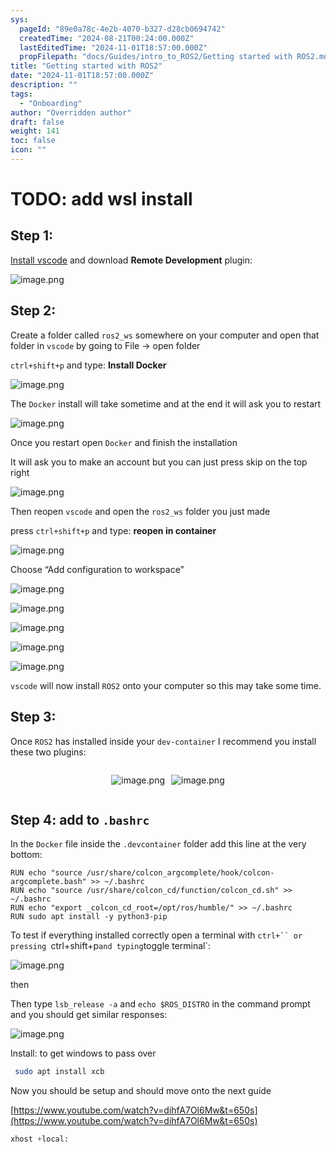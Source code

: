 ```yaml
---
sys:
  pageId: "89e0a78c-4e2b-4070-b327-d28cb0694742"
  createdTime: "2024-08-21T00:24:00.000Z"
  lastEditedTime: "2024-11-01T18:57:00.000Z"
  propFilepath: "docs/Guides/intro_to_ROS2/Getting started with ROS2.md"
title: "Getting started with ROS2"
date: "2024-11-01T18:57:00.000Z"
description: ""
tags:
  - "Onboarding"
author: "Overridden author"
draft: false
weight: 141
toc: false
icon: ""
---
```


# TODO: add wsl install

## Step 1:

[Install vscode](https://code.visualstudio.com/download) and download **Remote Development** plugin:

![image.png](https://prod-files-secure.s3.us-west-2.amazonaws.com/d518164a-d88e-44d1-a4ee-3adb3bd8bce0/efb52993-1881-4a40-b95e-6f020334f022/image.png?X-Amz-Algorithm=AWS4-HMAC-SHA256&X-Amz-Content-Sha256=UNSIGNED-PAYLOAD&X-Amz-Credential=ASIAZI2LB466SK7RKTC2%2F20250328%2Fus-west-2%2Fs3%2Faws4_request&X-Amz-Date=20250328T110720Z&X-Amz-Expires=3600&X-Amz-Security-Token=IQoJb3JpZ2luX2VjEPP%2F%2F%2F%2F%2F%2F%2F%2F%2F%2FwEaCXVzLXdlc3QtMiJHMEUCIBl5ytU6sj%2FViXe5HkQdjZyrU%2Fly1ekH4n8OWUD94wvUAiEAhUIw8MRWC8Zyxk2dEOV%2FCIvmPzenABaVcdIND%2FxSGZsq%2FwMIXBAAGgw2Mzc0MjMxODM4MDUiDIZclw548atT%2B4IAoircAwjeG%2Bj%2BdGbfgNLmQmDqO4lWCZlyRrEEXSQ5QclM9vN3amDWpY0pYW4Mo7NQNefk8Lf%2B6dHqR18%2BNan0jqcb3CBVCQd2bsKAwaDVL7Xj82TQ01Yxat2xcPGbXl7ac7TA6ITkepMZq%2BwvP5hfIIXwtmUj94%2FCzQBKZ1GXZ2L25DsvRg1n1JjXiiw7zoef6akj%2FV41fTUyWxSSZLYcaEIwG5Gnsid3mYRypxb26ftJZXJRCQ1qusVf9CR4YAh2jHnl0ouy8qh9vvLLxkQ8Xrubi2FpxIabnZugNsRfQvqGjUkZE7Gwao%2FFahlbjYo7CM0EeyyDP6y4aPodQuv2bKBSIPmck414yej0p3GEfCJ0wUwS%2FnyXOU88o1ITSHeiqXQ%2BTvTT02KeNogCOMS8a1pj4b%2Bn0uyOmx3FidZvJJXorIrKh3r0Z68LR7hBE4%2FO5mr6P2dHyaE6rytKcGlOv5edkYc8yC7gCZi3N1Wxya%2FMd2oNnIBy6t9H99slnjvlVs%2Fyy%2BXtwWpEvgrBUD%2BO9qjpzsFr38uDGKU9G%2FnR8Hel0mg8GmOtnuB5L8eMW02Q5fXdEhzhUOcDbDzWzcgiVQ8X%2BhrQPXQUyBy%2BQ7%2FafTtLvbgl5528YVa7DpJkAl2gMOr4mb8GOqUBzeaUIsjpvafqVo4urjZzYZmF7JEBYK6ESK7n5Jt1TamYtVzDpGPe64D3dVQh0bc7oJqXEUMpamgqyh7QSnwK3Twt6d9dSOBvnAX0LXiVpEQJJzAhTfsfeagHEoEf9lmWpVE3Zve33Yte6Uvz7a8Sv8viQeAVP1I%2FmUP9VOxyNP1giie9CQHQb9Lootrtjn1B6iPqWZ%2FMwuyxjtWsVrO7tVyVDprA&X-Amz-Signature=d29858c9b3b24e352d1e0a7c1ff46fe22c229fd72f89abcdb4d371f6b9ed3b9a&X-Amz-SignedHeaders=host&x-id=GetObject)

## Step 2:

Create a folder called `ros2_ws` somewhere on your computer and open that folder in `vscode` by going to File → open folder 

`ctrl+shift+p` and type: **Install Docker**

![image.png](https://prod-files-secure.s3.us-west-2.amazonaws.com/d518164a-d88e-44d1-a4ee-3adb3bd8bce0/2269dc0e-1cd5-47ff-bceb-c04ad9b2eab0/image.png?X-Amz-Algorithm=AWS4-HMAC-SHA256&X-Amz-Content-Sha256=UNSIGNED-PAYLOAD&X-Amz-Credential=ASIAZI2LB466SK7RKTC2%2F20250328%2Fus-west-2%2Fs3%2Faws4_request&X-Amz-Date=20250328T110720Z&X-Amz-Expires=3600&X-Amz-Security-Token=IQoJb3JpZ2luX2VjEPP%2F%2F%2F%2F%2F%2F%2F%2F%2F%2FwEaCXVzLXdlc3QtMiJHMEUCIBl5ytU6sj%2FViXe5HkQdjZyrU%2Fly1ekH4n8OWUD94wvUAiEAhUIw8MRWC8Zyxk2dEOV%2FCIvmPzenABaVcdIND%2FxSGZsq%2FwMIXBAAGgw2Mzc0MjMxODM4MDUiDIZclw548atT%2B4IAoircAwjeG%2Bj%2BdGbfgNLmQmDqO4lWCZlyRrEEXSQ5QclM9vN3amDWpY0pYW4Mo7NQNefk8Lf%2B6dHqR18%2BNan0jqcb3CBVCQd2bsKAwaDVL7Xj82TQ01Yxat2xcPGbXl7ac7TA6ITkepMZq%2BwvP5hfIIXwtmUj94%2FCzQBKZ1GXZ2L25DsvRg1n1JjXiiw7zoef6akj%2FV41fTUyWxSSZLYcaEIwG5Gnsid3mYRypxb26ftJZXJRCQ1qusVf9CR4YAh2jHnl0ouy8qh9vvLLxkQ8Xrubi2FpxIabnZugNsRfQvqGjUkZE7Gwao%2FFahlbjYo7CM0EeyyDP6y4aPodQuv2bKBSIPmck414yej0p3GEfCJ0wUwS%2FnyXOU88o1ITSHeiqXQ%2BTvTT02KeNogCOMS8a1pj4b%2Bn0uyOmx3FidZvJJXorIrKh3r0Z68LR7hBE4%2FO5mr6P2dHyaE6rytKcGlOv5edkYc8yC7gCZi3N1Wxya%2FMd2oNnIBy6t9H99slnjvlVs%2Fyy%2BXtwWpEvgrBUD%2BO9qjpzsFr38uDGKU9G%2FnR8Hel0mg8GmOtnuB5L8eMW02Q5fXdEhzhUOcDbDzWzcgiVQ8X%2BhrQPXQUyBy%2BQ7%2FafTtLvbgl5528YVa7DpJkAl2gMOr4mb8GOqUBzeaUIsjpvafqVo4urjZzYZmF7JEBYK6ESK7n5Jt1TamYtVzDpGPe64D3dVQh0bc7oJqXEUMpamgqyh7QSnwK3Twt6d9dSOBvnAX0LXiVpEQJJzAhTfsfeagHEoEf9lmWpVE3Zve33Yte6Uvz7a8Sv8viQeAVP1I%2FmUP9VOxyNP1giie9CQHQb9Lootrtjn1B6iPqWZ%2FMwuyxjtWsVrO7tVyVDprA&X-Amz-Signature=c3d7166506608576611f82a9964b394d8bbe45f30810408939a3487e4c425eb6&X-Amz-SignedHeaders=host&x-id=GetObject)

The `Docker` install will take sometime and at the end it will ask you to restart

![image.png](https://prod-files-secure.s3.us-west-2.amazonaws.com/d518164a-d88e-44d1-a4ee-3adb3bd8bce0/ed233f78-be33-4b1f-b89c-9c346c0e961e/image.png?X-Amz-Algorithm=AWS4-HMAC-SHA256&X-Amz-Content-Sha256=UNSIGNED-PAYLOAD&X-Amz-Credential=ASIAZI2LB466SK7RKTC2%2F20250328%2Fus-west-2%2Fs3%2Faws4_request&X-Amz-Date=20250328T110720Z&X-Amz-Expires=3600&X-Amz-Security-Token=IQoJb3JpZ2luX2VjEPP%2F%2F%2F%2F%2F%2F%2F%2F%2F%2FwEaCXVzLXdlc3QtMiJHMEUCIBl5ytU6sj%2FViXe5HkQdjZyrU%2Fly1ekH4n8OWUD94wvUAiEAhUIw8MRWC8Zyxk2dEOV%2FCIvmPzenABaVcdIND%2FxSGZsq%2FwMIXBAAGgw2Mzc0MjMxODM4MDUiDIZclw548atT%2B4IAoircAwjeG%2Bj%2BdGbfgNLmQmDqO4lWCZlyRrEEXSQ5QclM9vN3amDWpY0pYW4Mo7NQNefk8Lf%2B6dHqR18%2BNan0jqcb3CBVCQd2bsKAwaDVL7Xj82TQ01Yxat2xcPGbXl7ac7TA6ITkepMZq%2BwvP5hfIIXwtmUj94%2FCzQBKZ1GXZ2L25DsvRg1n1JjXiiw7zoef6akj%2FV41fTUyWxSSZLYcaEIwG5Gnsid3mYRypxb26ftJZXJRCQ1qusVf9CR4YAh2jHnl0ouy8qh9vvLLxkQ8Xrubi2FpxIabnZugNsRfQvqGjUkZE7Gwao%2FFahlbjYo7CM0EeyyDP6y4aPodQuv2bKBSIPmck414yej0p3GEfCJ0wUwS%2FnyXOU88o1ITSHeiqXQ%2BTvTT02KeNogCOMS8a1pj4b%2Bn0uyOmx3FidZvJJXorIrKh3r0Z68LR7hBE4%2FO5mr6P2dHyaE6rytKcGlOv5edkYc8yC7gCZi3N1Wxya%2FMd2oNnIBy6t9H99slnjvlVs%2Fyy%2BXtwWpEvgrBUD%2BO9qjpzsFr38uDGKU9G%2FnR8Hel0mg8GmOtnuB5L8eMW02Q5fXdEhzhUOcDbDzWzcgiVQ8X%2BhrQPXQUyBy%2BQ7%2FafTtLvbgl5528YVa7DpJkAl2gMOr4mb8GOqUBzeaUIsjpvafqVo4urjZzYZmF7JEBYK6ESK7n5Jt1TamYtVzDpGPe64D3dVQh0bc7oJqXEUMpamgqyh7QSnwK3Twt6d9dSOBvnAX0LXiVpEQJJzAhTfsfeagHEoEf9lmWpVE3Zve33Yte6Uvz7a8Sv8viQeAVP1I%2FmUP9VOxyNP1giie9CQHQb9Lootrtjn1B6iPqWZ%2FMwuyxjtWsVrO7tVyVDprA&X-Amz-Signature=77b2995445be7c0209ae84ba8e480ef6932186360f7bb9ee01925363b91f2ac3&X-Amz-SignedHeaders=host&x-id=GetObject)

Once you restart open `Docker` and finish the installation

It will ask you to make an account but you can just press skip on the top right

![image.png](https://prod-files-secure.s3.us-west-2.amazonaws.com/d518164a-d88e-44d1-a4ee-3adb3bd8bce0/21010ad9-1659-4fd9-9f59-9932a09b2a3d/image.png?X-Amz-Algorithm=AWS4-HMAC-SHA256&X-Amz-Content-Sha256=UNSIGNED-PAYLOAD&X-Amz-Credential=ASIAZI2LB466SK7RKTC2%2F20250328%2Fus-west-2%2Fs3%2Faws4_request&X-Amz-Date=20250328T110720Z&X-Amz-Expires=3600&X-Amz-Security-Token=IQoJb3JpZ2luX2VjEPP%2F%2F%2F%2F%2F%2F%2F%2F%2F%2FwEaCXVzLXdlc3QtMiJHMEUCIBl5ytU6sj%2FViXe5HkQdjZyrU%2Fly1ekH4n8OWUD94wvUAiEAhUIw8MRWC8Zyxk2dEOV%2FCIvmPzenABaVcdIND%2FxSGZsq%2FwMIXBAAGgw2Mzc0MjMxODM4MDUiDIZclw548atT%2B4IAoircAwjeG%2Bj%2BdGbfgNLmQmDqO4lWCZlyRrEEXSQ5QclM9vN3amDWpY0pYW4Mo7NQNefk8Lf%2B6dHqR18%2BNan0jqcb3CBVCQd2bsKAwaDVL7Xj82TQ01Yxat2xcPGbXl7ac7TA6ITkepMZq%2BwvP5hfIIXwtmUj94%2FCzQBKZ1GXZ2L25DsvRg1n1JjXiiw7zoef6akj%2FV41fTUyWxSSZLYcaEIwG5Gnsid3mYRypxb26ftJZXJRCQ1qusVf9CR4YAh2jHnl0ouy8qh9vvLLxkQ8Xrubi2FpxIabnZugNsRfQvqGjUkZE7Gwao%2FFahlbjYo7CM0EeyyDP6y4aPodQuv2bKBSIPmck414yej0p3GEfCJ0wUwS%2FnyXOU88o1ITSHeiqXQ%2BTvTT02KeNogCOMS8a1pj4b%2Bn0uyOmx3FidZvJJXorIrKh3r0Z68LR7hBE4%2FO5mr6P2dHyaE6rytKcGlOv5edkYc8yC7gCZi3N1Wxya%2FMd2oNnIBy6t9H99slnjvlVs%2Fyy%2BXtwWpEvgrBUD%2BO9qjpzsFr38uDGKU9G%2FnR8Hel0mg8GmOtnuB5L8eMW02Q5fXdEhzhUOcDbDzWzcgiVQ8X%2BhrQPXQUyBy%2BQ7%2FafTtLvbgl5528YVa7DpJkAl2gMOr4mb8GOqUBzeaUIsjpvafqVo4urjZzYZmF7JEBYK6ESK7n5Jt1TamYtVzDpGPe64D3dVQh0bc7oJqXEUMpamgqyh7QSnwK3Twt6d9dSOBvnAX0LXiVpEQJJzAhTfsfeagHEoEf9lmWpVE3Zve33Yte6Uvz7a8Sv8viQeAVP1I%2FmUP9VOxyNP1giie9CQHQb9Lootrtjn1B6iPqWZ%2FMwuyxjtWsVrO7tVyVDprA&X-Amz-Signature=07e3352a25ad94bd0c0e1765dd6ea92273ca5b5c14c8532520267e7707a0e64a&X-Amz-SignedHeaders=host&x-id=GetObject)

Then reopen `vscode` and open the `ros2_ws` folder you just made

press `ctrl+shift+p` and type: **reopen in container**

![image.png](https://prod-files-secure.s3.us-west-2.amazonaws.com/d518164a-d88e-44d1-a4ee-3adb3bd8bce0/4e93b8c2-41ad-488c-8095-c74205196118/image.png?X-Amz-Algorithm=AWS4-HMAC-SHA256&X-Amz-Content-Sha256=UNSIGNED-PAYLOAD&X-Amz-Credential=ASIAZI2LB466SK7RKTC2%2F20250328%2Fus-west-2%2Fs3%2Faws4_request&X-Amz-Date=20250328T110720Z&X-Amz-Expires=3600&X-Amz-Security-Token=IQoJb3JpZ2luX2VjEPP%2F%2F%2F%2F%2F%2F%2F%2F%2F%2FwEaCXVzLXdlc3QtMiJHMEUCIBl5ytU6sj%2FViXe5HkQdjZyrU%2Fly1ekH4n8OWUD94wvUAiEAhUIw8MRWC8Zyxk2dEOV%2FCIvmPzenABaVcdIND%2FxSGZsq%2FwMIXBAAGgw2Mzc0MjMxODM4MDUiDIZclw548atT%2B4IAoircAwjeG%2Bj%2BdGbfgNLmQmDqO4lWCZlyRrEEXSQ5QclM9vN3amDWpY0pYW4Mo7NQNefk8Lf%2B6dHqR18%2BNan0jqcb3CBVCQd2bsKAwaDVL7Xj82TQ01Yxat2xcPGbXl7ac7TA6ITkepMZq%2BwvP5hfIIXwtmUj94%2FCzQBKZ1GXZ2L25DsvRg1n1JjXiiw7zoef6akj%2FV41fTUyWxSSZLYcaEIwG5Gnsid3mYRypxb26ftJZXJRCQ1qusVf9CR4YAh2jHnl0ouy8qh9vvLLxkQ8Xrubi2FpxIabnZugNsRfQvqGjUkZE7Gwao%2FFahlbjYo7CM0EeyyDP6y4aPodQuv2bKBSIPmck414yej0p3GEfCJ0wUwS%2FnyXOU88o1ITSHeiqXQ%2BTvTT02KeNogCOMS8a1pj4b%2Bn0uyOmx3FidZvJJXorIrKh3r0Z68LR7hBE4%2FO5mr6P2dHyaE6rytKcGlOv5edkYc8yC7gCZi3N1Wxya%2FMd2oNnIBy6t9H99slnjvlVs%2Fyy%2BXtwWpEvgrBUD%2BO9qjpzsFr38uDGKU9G%2FnR8Hel0mg8GmOtnuB5L8eMW02Q5fXdEhzhUOcDbDzWzcgiVQ8X%2BhrQPXQUyBy%2BQ7%2FafTtLvbgl5528YVa7DpJkAl2gMOr4mb8GOqUBzeaUIsjpvafqVo4urjZzYZmF7JEBYK6ESK7n5Jt1TamYtVzDpGPe64D3dVQh0bc7oJqXEUMpamgqyh7QSnwK3Twt6d9dSOBvnAX0LXiVpEQJJzAhTfsfeagHEoEf9lmWpVE3Zve33Yte6Uvz7a8Sv8viQeAVP1I%2FmUP9VOxyNP1giie9CQHQb9Lootrtjn1B6iPqWZ%2FMwuyxjtWsVrO7tVyVDprA&X-Amz-Signature=ce1a380718b1b2a23bd148a5c168068909890354bdfc061a648025052c27d935&X-Amz-SignedHeaders=host&x-id=GetObject)

Choose “Add configuration to workspace”

![image.png](https://prod-files-secure.s3.us-west-2.amazonaws.com/d518164a-d88e-44d1-a4ee-3adb3bd8bce0/9560b282-5060-4989-ba37-97e7b2c22476/image.png?X-Amz-Algorithm=AWS4-HMAC-SHA256&X-Amz-Content-Sha256=UNSIGNED-PAYLOAD&X-Amz-Credential=ASIAZI2LB466SK7RKTC2%2F20250328%2Fus-west-2%2Fs3%2Faws4_request&X-Amz-Date=20250328T110720Z&X-Amz-Expires=3600&X-Amz-Security-Token=IQoJb3JpZ2luX2VjEPP%2F%2F%2F%2F%2F%2F%2F%2F%2F%2FwEaCXVzLXdlc3QtMiJHMEUCIBl5ytU6sj%2FViXe5HkQdjZyrU%2Fly1ekH4n8OWUD94wvUAiEAhUIw8MRWC8Zyxk2dEOV%2FCIvmPzenABaVcdIND%2FxSGZsq%2FwMIXBAAGgw2Mzc0MjMxODM4MDUiDIZclw548atT%2B4IAoircAwjeG%2Bj%2BdGbfgNLmQmDqO4lWCZlyRrEEXSQ5QclM9vN3amDWpY0pYW4Mo7NQNefk8Lf%2B6dHqR18%2BNan0jqcb3CBVCQd2bsKAwaDVL7Xj82TQ01Yxat2xcPGbXl7ac7TA6ITkepMZq%2BwvP5hfIIXwtmUj94%2FCzQBKZ1GXZ2L25DsvRg1n1JjXiiw7zoef6akj%2FV41fTUyWxSSZLYcaEIwG5Gnsid3mYRypxb26ftJZXJRCQ1qusVf9CR4YAh2jHnl0ouy8qh9vvLLxkQ8Xrubi2FpxIabnZugNsRfQvqGjUkZE7Gwao%2FFahlbjYo7CM0EeyyDP6y4aPodQuv2bKBSIPmck414yej0p3GEfCJ0wUwS%2FnyXOU88o1ITSHeiqXQ%2BTvTT02KeNogCOMS8a1pj4b%2Bn0uyOmx3FidZvJJXorIrKh3r0Z68LR7hBE4%2FO5mr6P2dHyaE6rytKcGlOv5edkYc8yC7gCZi3N1Wxya%2FMd2oNnIBy6t9H99slnjvlVs%2Fyy%2BXtwWpEvgrBUD%2BO9qjpzsFr38uDGKU9G%2FnR8Hel0mg8GmOtnuB5L8eMW02Q5fXdEhzhUOcDbDzWzcgiVQ8X%2BhrQPXQUyBy%2BQ7%2FafTtLvbgl5528YVa7DpJkAl2gMOr4mb8GOqUBzeaUIsjpvafqVo4urjZzYZmF7JEBYK6ESK7n5Jt1TamYtVzDpGPe64D3dVQh0bc7oJqXEUMpamgqyh7QSnwK3Twt6d9dSOBvnAX0LXiVpEQJJzAhTfsfeagHEoEf9lmWpVE3Zve33Yte6Uvz7a8Sv8viQeAVP1I%2FmUP9VOxyNP1giie9CQHQb9Lootrtjn1B6iPqWZ%2FMwuyxjtWsVrO7tVyVDprA&X-Amz-Signature=4744ac949e30ba05d6b46143e4ebc533934566d3e05e5e8d51ffc6bf7e2135fa&X-Amz-SignedHeaders=host&x-id=GetObject)

![image.png](https://prod-files-secure.s3.us-west-2.amazonaws.com/d518164a-d88e-44d1-a4ee-3adb3bd8bce0/2ee63f81-886b-48e8-a553-dc6e5eac99e4/image.png?X-Amz-Algorithm=AWS4-HMAC-SHA256&X-Amz-Content-Sha256=UNSIGNED-PAYLOAD&X-Amz-Credential=ASIAZI2LB466SK7RKTC2%2F20250328%2Fus-west-2%2Fs3%2Faws4_request&X-Amz-Date=20250328T110720Z&X-Amz-Expires=3600&X-Amz-Security-Token=IQoJb3JpZ2luX2VjEPP%2F%2F%2F%2F%2F%2F%2F%2F%2F%2FwEaCXVzLXdlc3QtMiJHMEUCIBl5ytU6sj%2FViXe5HkQdjZyrU%2Fly1ekH4n8OWUD94wvUAiEAhUIw8MRWC8Zyxk2dEOV%2FCIvmPzenABaVcdIND%2FxSGZsq%2FwMIXBAAGgw2Mzc0MjMxODM4MDUiDIZclw548atT%2B4IAoircAwjeG%2Bj%2BdGbfgNLmQmDqO4lWCZlyRrEEXSQ5QclM9vN3amDWpY0pYW4Mo7NQNefk8Lf%2B6dHqR18%2BNan0jqcb3CBVCQd2bsKAwaDVL7Xj82TQ01Yxat2xcPGbXl7ac7TA6ITkepMZq%2BwvP5hfIIXwtmUj94%2FCzQBKZ1GXZ2L25DsvRg1n1JjXiiw7zoef6akj%2FV41fTUyWxSSZLYcaEIwG5Gnsid3mYRypxb26ftJZXJRCQ1qusVf9CR4YAh2jHnl0ouy8qh9vvLLxkQ8Xrubi2FpxIabnZugNsRfQvqGjUkZE7Gwao%2FFahlbjYo7CM0EeyyDP6y4aPodQuv2bKBSIPmck414yej0p3GEfCJ0wUwS%2FnyXOU88o1ITSHeiqXQ%2BTvTT02KeNogCOMS8a1pj4b%2Bn0uyOmx3FidZvJJXorIrKh3r0Z68LR7hBE4%2FO5mr6P2dHyaE6rytKcGlOv5edkYc8yC7gCZi3N1Wxya%2FMd2oNnIBy6t9H99slnjvlVs%2Fyy%2BXtwWpEvgrBUD%2BO9qjpzsFr38uDGKU9G%2FnR8Hel0mg8GmOtnuB5L8eMW02Q5fXdEhzhUOcDbDzWzcgiVQ8X%2BhrQPXQUyBy%2BQ7%2FafTtLvbgl5528YVa7DpJkAl2gMOr4mb8GOqUBzeaUIsjpvafqVo4urjZzYZmF7JEBYK6ESK7n5Jt1TamYtVzDpGPe64D3dVQh0bc7oJqXEUMpamgqyh7QSnwK3Twt6d9dSOBvnAX0LXiVpEQJJzAhTfsfeagHEoEf9lmWpVE3Zve33Yte6Uvz7a8Sv8viQeAVP1I%2FmUP9VOxyNP1giie9CQHQb9Lootrtjn1B6iPqWZ%2FMwuyxjtWsVrO7tVyVDprA&X-Amz-Signature=424ce047e5dff9488566423d2169fc2eafe22d60ca5d880239d6ac3e3e37112c&X-Amz-SignedHeaders=host&x-id=GetObject)

![image.png](https://prod-files-secure.s3.us-west-2.amazonaws.com/d518164a-d88e-44d1-a4ee-3adb3bd8bce0/ae1580b2-b048-407e-aed9-b584224a7a04/image.png?X-Amz-Algorithm=AWS4-HMAC-SHA256&X-Amz-Content-Sha256=UNSIGNED-PAYLOAD&X-Amz-Credential=ASIAZI2LB466SK7RKTC2%2F20250328%2Fus-west-2%2Fs3%2Faws4_request&X-Amz-Date=20250328T110720Z&X-Amz-Expires=3600&X-Amz-Security-Token=IQoJb3JpZ2luX2VjEPP%2F%2F%2F%2F%2F%2F%2F%2F%2F%2FwEaCXVzLXdlc3QtMiJHMEUCIBl5ytU6sj%2FViXe5HkQdjZyrU%2Fly1ekH4n8OWUD94wvUAiEAhUIw8MRWC8Zyxk2dEOV%2FCIvmPzenABaVcdIND%2FxSGZsq%2FwMIXBAAGgw2Mzc0MjMxODM4MDUiDIZclw548atT%2B4IAoircAwjeG%2Bj%2BdGbfgNLmQmDqO4lWCZlyRrEEXSQ5QclM9vN3amDWpY0pYW4Mo7NQNefk8Lf%2B6dHqR18%2BNan0jqcb3CBVCQd2bsKAwaDVL7Xj82TQ01Yxat2xcPGbXl7ac7TA6ITkepMZq%2BwvP5hfIIXwtmUj94%2FCzQBKZ1GXZ2L25DsvRg1n1JjXiiw7zoef6akj%2FV41fTUyWxSSZLYcaEIwG5Gnsid3mYRypxb26ftJZXJRCQ1qusVf9CR4YAh2jHnl0ouy8qh9vvLLxkQ8Xrubi2FpxIabnZugNsRfQvqGjUkZE7Gwao%2FFahlbjYo7CM0EeyyDP6y4aPodQuv2bKBSIPmck414yej0p3GEfCJ0wUwS%2FnyXOU88o1ITSHeiqXQ%2BTvTT02KeNogCOMS8a1pj4b%2Bn0uyOmx3FidZvJJXorIrKh3r0Z68LR7hBE4%2FO5mr6P2dHyaE6rytKcGlOv5edkYc8yC7gCZi3N1Wxya%2FMd2oNnIBy6t9H99slnjvlVs%2Fyy%2BXtwWpEvgrBUD%2BO9qjpzsFr38uDGKU9G%2FnR8Hel0mg8GmOtnuB5L8eMW02Q5fXdEhzhUOcDbDzWzcgiVQ8X%2BhrQPXQUyBy%2BQ7%2FafTtLvbgl5528YVa7DpJkAl2gMOr4mb8GOqUBzeaUIsjpvafqVo4urjZzYZmF7JEBYK6ESK7n5Jt1TamYtVzDpGPe64D3dVQh0bc7oJqXEUMpamgqyh7QSnwK3Twt6d9dSOBvnAX0LXiVpEQJJzAhTfsfeagHEoEf9lmWpVE3Zve33Yte6Uvz7a8Sv8viQeAVP1I%2FmUP9VOxyNP1giie9CQHQb9Lootrtjn1B6iPqWZ%2FMwuyxjtWsVrO7tVyVDprA&X-Amz-Signature=8586ee994f7a6b756fb0d65dab7cb7cb2996d9ce59d1ab5fb00dddf4730d674f&X-Amz-SignedHeaders=host&x-id=GetObject)

![image.png](https://prod-files-secure.s3.us-west-2.amazonaws.com/d518164a-d88e-44d1-a4ee-3adb3bd8bce0/53255b28-f75e-430f-b9e3-c0ac8577e42b/image.png?X-Amz-Algorithm=AWS4-HMAC-SHA256&X-Amz-Content-Sha256=UNSIGNED-PAYLOAD&X-Amz-Credential=ASIAZI2LB466SK7RKTC2%2F20250328%2Fus-west-2%2Fs3%2Faws4_request&X-Amz-Date=20250328T110720Z&X-Amz-Expires=3600&X-Amz-Security-Token=IQoJb3JpZ2luX2VjEPP%2F%2F%2F%2F%2F%2F%2F%2F%2F%2FwEaCXVzLXdlc3QtMiJHMEUCIBl5ytU6sj%2FViXe5HkQdjZyrU%2Fly1ekH4n8OWUD94wvUAiEAhUIw8MRWC8Zyxk2dEOV%2FCIvmPzenABaVcdIND%2FxSGZsq%2FwMIXBAAGgw2Mzc0MjMxODM4MDUiDIZclw548atT%2B4IAoircAwjeG%2Bj%2BdGbfgNLmQmDqO4lWCZlyRrEEXSQ5QclM9vN3amDWpY0pYW4Mo7NQNefk8Lf%2B6dHqR18%2BNan0jqcb3CBVCQd2bsKAwaDVL7Xj82TQ01Yxat2xcPGbXl7ac7TA6ITkepMZq%2BwvP5hfIIXwtmUj94%2FCzQBKZ1GXZ2L25DsvRg1n1JjXiiw7zoef6akj%2FV41fTUyWxSSZLYcaEIwG5Gnsid3mYRypxb26ftJZXJRCQ1qusVf9CR4YAh2jHnl0ouy8qh9vvLLxkQ8Xrubi2FpxIabnZugNsRfQvqGjUkZE7Gwao%2FFahlbjYo7CM0EeyyDP6y4aPodQuv2bKBSIPmck414yej0p3GEfCJ0wUwS%2FnyXOU88o1ITSHeiqXQ%2BTvTT02KeNogCOMS8a1pj4b%2Bn0uyOmx3FidZvJJXorIrKh3r0Z68LR7hBE4%2FO5mr6P2dHyaE6rytKcGlOv5edkYc8yC7gCZi3N1Wxya%2FMd2oNnIBy6t9H99slnjvlVs%2Fyy%2BXtwWpEvgrBUD%2BO9qjpzsFr38uDGKU9G%2FnR8Hel0mg8GmOtnuB5L8eMW02Q5fXdEhzhUOcDbDzWzcgiVQ8X%2BhrQPXQUyBy%2BQ7%2FafTtLvbgl5528YVa7DpJkAl2gMOr4mb8GOqUBzeaUIsjpvafqVo4urjZzYZmF7JEBYK6ESK7n5Jt1TamYtVzDpGPe64D3dVQh0bc7oJqXEUMpamgqyh7QSnwK3Twt6d9dSOBvnAX0LXiVpEQJJzAhTfsfeagHEoEf9lmWpVE3Zve33Yte6Uvz7a8Sv8viQeAVP1I%2FmUP9VOxyNP1giie9CQHQb9Lootrtjn1B6iPqWZ%2FMwuyxjtWsVrO7tVyVDprA&X-Amz-Signature=1f4758e0dc04e41428685c89855353119d3e5b1f05cdad9a1ada824830067d8d&X-Amz-SignedHeaders=host&x-id=GetObject)

![image.png](https://prod-files-secure.s3.us-west-2.amazonaws.com/d518164a-d88e-44d1-a4ee-3adb3bd8bce0/7c562767-5af9-4ffb-97d1-327bcdf4ee00/image.png?X-Amz-Algorithm=AWS4-HMAC-SHA256&X-Amz-Content-Sha256=UNSIGNED-PAYLOAD&X-Amz-Credential=ASIAZI2LB466SK7RKTC2%2F20250328%2Fus-west-2%2Fs3%2Faws4_request&X-Amz-Date=20250328T110720Z&X-Amz-Expires=3600&X-Amz-Security-Token=IQoJb3JpZ2luX2VjEPP%2F%2F%2F%2F%2F%2F%2F%2F%2F%2FwEaCXVzLXdlc3QtMiJHMEUCIBl5ytU6sj%2FViXe5HkQdjZyrU%2Fly1ekH4n8OWUD94wvUAiEAhUIw8MRWC8Zyxk2dEOV%2FCIvmPzenABaVcdIND%2FxSGZsq%2FwMIXBAAGgw2Mzc0MjMxODM4MDUiDIZclw548atT%2B4IAoircAwjeG%2Bj%2BdGbfgNLmQmDqO4lWCZlyRrEEXSQ5QclM9vN3amDWpY0pYW4Mo7NQNefk8Lf%2B6dHqR18%2BNan0jqcb3CBVCQd2bsKAwaDVL7Xj82TQ01Yxat2xcPGbXl7ac7TA6ITkepMZq%2BwvP5hfIIXwtmUj94%2FCzQBKZ1GXZ2L25DsvRg1n1JjXiiw7zoef6akj%2FV41fTUyWxSSZLYcaEIwG5Gnsid3mYRypxb26ftJZXJRCQ1qusVf9CR4YAh2jHnl0ouy8qh9vvLLxkQ8Xrubi2FpxIabnZugNsRfQvqGjUkZE7Gwao%2FFahlbjYo7CM0EeyyDP6y4aPodQuv2bKBSIPmck414yej0p3GEfCJ0wUwS%2FnyXOU88o1ITSHeiqXQ%2BTvTT02KeNogCOMS8a1pj4b%2Bn0uyOmx3FidZvJJXorIrKh3r0Z68LR7hBE4%2FO5mr6P2dHyaE6rytKcGlOv5edkYc8yC7gCZi3N1Wxya%2FMd2oNnIBy6t9H99slnjvlVs%2Fyy%2BXtwWpEvgrBUD%2BO9qjpzsFr38uDGKU9G%2FnR8Hel0mg8GmOtnuB5L8eMW02Q5fXdEhzhUOcDbDzWzcgiVQ8X%2BhrQPXQUyBy%2BQ7%2FafTtLvbgl5528YVa7DpJkAl2gMOr4mb8GOqUBzeaUIsjpvafqVo4urjZzYZmF7JEBYK6ESK7n5Jt1TamYtVzDpGPe64D3dVQh0bc7oJqXEUMpamgqyh7QSnwK3Twt6d9dSOBvnAX0LXiVpEQJJzAhTfsfeagHEoEf9lmWpVE3Zve33Yte6Uvz7a8Sv8viQeAVP1I%2FmUP9VOxyNP1giie9CQHQb9Lootrtjn1B6iPqWZ%2FMwuyxjtWsVrO7tVyVDprA&X-Amz-Signature=3ea959c7d04513439303f4f1fb860e3d3632875400c785bcbaba8879c821a944&X-Amz-SignedHeaders=host&x-id=GetObject)

`vscode` will now install `ROS2` onto your computer so this may take some time.

## Step 3:

Once `ROS2` has installed inside your `dev-container` I recommend you install these two plugins:

<div style="display: flex;flex-direction: row; column-gap:10px; max-width: 630px;justify-content: center;">
<div>

![image.png](https://prod-files-secure.s3.us-west-2.amazonaws.com/d518164a-d88e-44d1-a4ee-3adb3bd8bce0/3fc3d550-5a54-4ba1-ba6b-faa01cdb7369/image.png?X-Amz-Algorithm=AWS4-HMAC-SHA256&X-Amz-Content-Sha256=UNSIGNED-PAYLOAD&X-Amz-Credential=ASIAZI2LB4666EP7V77X%2F20250328%2Fus-west-2%2Fs3%2Faws4_request&X-Amz-Date=20250328T110723Z&X-Amz-Expires=3600&X-Amz-Security-Token=IQoJb3JpZ2luX2VjEPP%2F%2F%2F%2F%2F%2F%2F%2F%2F%2FwEaCXVzLXdlc3QtMiJHMEUCIQCkWW8J5mTqHarkKEBt%2Be8rszqYQsTqFcudqgtrKIOnYgIgZ1pR9N3Ki%2FSqddjtg8GnGc%2FvBF9Ch%2FfQMeRcdNgrOpIq%2FwMIXBAAGgw2Mzc0MjMxODM4MDUiDLPLfr%2BJZwhgZrM6wSrcA7AY5ro2YEluowvOBTMhDXTSLmAQQ8czq8DiO30wM%2FHytYTMvMKxhCfu76bhEpQRw3YcFSdGKv%2Fm%2FQhXfyM8S0bHnKDW21MKRjqDqBeTS3xob10JLKplU9BwwGCHAjGJ%2Basbkz4PZy19QHm1mIYkVjBTBXGy6wljLkfTIb4NyChVQ344vw7Gb6xelY%2FzPFowhFHJz%2FoerA%2FXABGZQVUXKGVEKyuYUEiaS82sg4tmtjnsGO31haIgJHXFbD5CwFyJw%2FxLnOm6nEqyidqdDhZmmIPpXT%2FjTQ1YDKCbFQDdP9cpE1%2FO5xqxlen28ebBzTeWLwDIzRAvEVbvBdQzryirxd3j5Z1fFGys4VOQZZabtOaJdHAj2%2BbbpHJQo2H3vMpyG56zyUpFG4OlRkKpuVQaZfQgyAJeVcKSKsptrIyWZttxQbSArYdzuhpzm1fe6XrX57yAoVx%2BfQlW4YrHlcHQMNy%2Fo9DdA%2BA7YnMryAqOCZ3Tjm8LL6oENYbBh2yNvR6n2m4qzeaLVBPt6tHaktZ5xQnn1SBNd%2FLHe7uicoyOpj9ecs%2B1HmW%2FPpTKRFznPXwTOFV8ct3G2AulF%2BGp%2BG8VymzesP%2BencwECbl8gbRbnO7He3KFFW1%2FLIXWBoOKMOz4mb8GOqUBUD5ww4YJ%2FHHpNdrCAletPuVccV4AtQt1NWgy76ydDxBtBKuoY3zX3jIQrzeQptlx8ZyZXZLw4aYpUnXAZx3nTNfEBqo%2F4bukFzCk04vTbfMfmWToCeewgnfYmdpH41djoGDA3EB2h8ZfogUipf0UNa3sU6NEN2bXQQXW659hOqfO%2FS3IHJUpg8twfw7DxeITMg1m80dUFFXdli%2B1AmsQXLGVoq6T&X-Amz-Signature=982489d0fede8b463b944beadc2e35b382f12159e403240284f22414e7fa50d4&X-Amz-SignedHeaders=host&x-id=GetObject)

</div>
<div>

![image.png](https://prod-files-secure.s3.us-west-2.amazonaws.com/d518164a-d88e-44d1-a4ee-3adb3bd8bce0/d994cc66-13c2-4093-a5a3-f84cf4601a82/image.png?X-Amz-Algorithm=AWS4-HMAC-SHA256&X-Amz-Content-Sha256=UNSIGNED-PAYLOAD&X-Amz-Credential=ASIAZI2LB466T7JFIKNP%2F20250328%2Fus-west-2%2Fs3%2Faws4_request&X-Amz-Date=20250328T110723Z&X-Amz-Expires=3600&X-Amz-Security-Token=IQoJb3JpZ2luX2VjEPP%2F%2F%2F%2F%2F%2F%2F%2F%2F%2FwEaCXVzLXdlc3QtMiJGMEQCIBvTF6BdbfWTAwzd0DA3NCRrLsqXD2elzHnZmY2KZjkbAiBTDD7vC4GX7Os%2BsvT5hOXxM36y%2B0w0PC4DN5BBLgAZkir%2FAwhcEAAaDDYzNzQyMzE4MzgwNSIMkArFnRVfJiaOxi6qKtwDxLGn28WW9SuvUJPSK2CyUcxPYven8EOyIL3j5SpXiR2YqoCTXTf4BC9oIznUBm2x2YGI8ScJiptZhopxTUwExWUhnTbtGxN59HlgNDo5HkGHsOAmpCEU99uEuEuG5DLUW9W6gjEYKDEVqHwB1DT6cDZ170pCqyO7xPGpHdtu8QHeNykjC%2Fb63KfmwxGybPVLf15se2i5i%2B9UYulM4hJ1%2FC6Bw3SDYFlnwnOCJKCaHh9ronbY0C20EtwH86llGpIpL%2FNKxdkOt55oCL1GWlK94SLRcKXLZmhxTEpwxsQ99BG%2FOXFSBXOO%2FcMLNBXByc5%2FT88RjUFRe32yTHf8%2Fl6oqpGJmJyJK9Rho7g%2FvWZTqtxgt0W2tSfZZfb%2BrwnWu0uTOgWLNEP%2FUe7ELbjXi0FQVKfWlF1%2BB04Iqt69Qad0QvHLJ5soXnw1zmO1ByCsNiNIeb%2FQpXroP4VctMLOKSa1hgAiBx4%2BFXcJLtmqqo9ZAU4j3q5ViMzdUH9mSX3EyoyzljNvv0J495UaBsKVsqW%2BnM7g5A2VHDA4ozhT8C%2BwkRNvNdNNt%2F7WGQ1oIdbsALEBjNXFdO60lH6U49upTC6WTHu0%2F%2Fq6A48SS9kuAbm2THYRiSfUV5IjbUcTs6sw8viZvwY6pgHgAKLIldl1PmgFGmJkUcUUoPN8Xg2ENWQ0VXE3GpCeIg%2F%2FNjQd8R63OStKdjC8q8DvkT1S1IjrutkfP3rcvj9RpTN8RuOTpm1I6nNuCS8u8Kc0ibbz2sEejyGpN%2FpMuHpDd42WaFSPXNzEv0mPz54Qfywc7kfEg4KNg1c9LC7JJtLaXBilO4LhhymtqB9UsTfXdx01%2BW4fwwDNQbdYoiigkGTgf7rA&X-Amz-Signature=3d781afb1a56a5a70b7ff1b940e9d73b986225342058014644fd929564847a85&X-Amz-SignedHeaders=host&x-id=GetObject)

</div>
</div>

## Step 4: add to `.bashrc`

In the `Docker` file inside the `.devcontainer` folder add this line at the very bottom: 

```docker
RUN echo "source /usr/share/colcon_argcomplete/hook/colcon-argcomplete.bash" >> ~/.bashrc
RUN echo "source /usr/share/colcon_cd/function/colcon_cd.sh" >> ~/.bashrc
RUN echo "export _colcon_cd_root=/opt/ros/humble/" >> ~/.bashrc
RUN sudo apt install -y python3-pip 
```

To test if everything installed correctly open a terminal with `ctrl+`` or pressing `ctrl+shift+p` and typing `toggle terminal`:

![image.png](https://prod-files-secure.s3.us-west-2.amazonaws.com/d518164a-d88e-44d1-a4ee-3adb3bd8bce0/6a4943d8-b04e-4c02-9a58-775f3384d1a5/image.png?X-Amz-Algorithm=AWS4-HMAC-SHA256&X-Amz-Content-Sha256=UNSIGNED-PAYLOAD&X-Amz-Credential=ASIAZI2LB466SK7RKTC2%2F20250328%2Fus-west-2%2Fs3%2Faws4_request&X-Amz-Date=20250328T110720Z&X-Amz-Expires=3600&X-Amz-Security-Token=IQoJb3JpZ2luX2VjEPP%2F%2F%2F%2F%2F%2F%2F%2F%2F%2FwEaCXVzLXdlc3QtMiJHMEUCIBl5ytU6sj%2FViXe5HkQdjZyrU%2Fly1ekH4n8OWUD94wvUAiEAhUIw8MRWC8Zyxk2dEOV%2FCIvmPzenABaVcdIND%2FxSGZsq%2FwMIXBAAGgw2Mzc0MjMxODM4MDUiDIZclw548atT%2B4IAoircAwjeG%2Bj%2BdGbfgNLmQmDqO4lWCZlyRrEEXSQ5QclM9vN3amDWpY0pYW4Mo7NQNefk8Lf%2B6dHqR18%2BNan0jqcb3CBVCQd2bsKAwaDVL7Xj82TQ01Yxat2xcPGbXl7ac7TA6ITkepMZq%2BwvP5hfIIXwtmUj94%2FCzQBKZ1GXZ2L25DsvRg1n1JjXiiw7zoef6akj%2FV41fTUyWxSSZLYcaEIwG5Gnsid3mYRypxb26ftJZXJRCQ1qusVf9CR4YAh2jHnl0ouy8qh9vvLLxkQ8Xrubi2FpxIabnZugNsRfQvqGjUkZE7Gwao%2FFahlbjYo7CM0EeyyDP6y4aPodQuv2bKBSIPmck414yej0p3GEfCJ0wUwS%2FnyXOU88o1ITSHeiqXQ%2BTvTT02KeNogCOMS8a1pj4b%2Bn0uyOmx3FidZvJJXorIrKh3r0Z68LR7hBE4%2FO5mr6P2dHyaE6rytKcGlOv5edkYc8yC7gCZi3N1Wxya%2FMd2oNnIBy6t9H99slnjvlVs%2Fyy%2BXtwWpEvgrBUD%2BO9qjpzsFr38uDGKU9G%2FnR8Hel0mg8GmOtnuB5L8eMW02Q5fXdEhzhUOcDbDzWzcgiVQ8X%2BhrQPXQUyBy%2BQ7%2FafTtLvbgl5528YVa7DpJkAl2gMOr4mb8GOqUBzeaUIsjpvafqVo4urjZzYZmF7JEBYK6ESK7n5Jt1TamYtVzDpGPe64D3dVQh0bc7oJqXEUMpamgqyh7QSnwK3Twt6d9dSOBvnAX0LXiVpEQJJzAhTfsfeagHEoEf9lmWpVE3Zve33Yte6Uvz7a8Sv8viQeAVP1I%2FmUP9VOxyNP1giie9CQHQb9Lootrtjn1B6iPqWZ%2FMwuyxjtWsVrO7tVyVDprA&X-Amz-Signature=b78e2ecbd7bfa208ab37d51169758c06e0c3d5f04e205fd6331826666145fe22&X-Amz-SignedHeaders=host&x-id=GetObject)

then 

Then type `lsb_release -a` and `echo $ROS_DISTRO` in the command prompt and you should get similar responses:

![image.png](https://prod-files-secure.s3.us-west-2.amazonaws.com/d518164a-d88e-44d1-a4ee-3adb3bd8bce0/3e635dec-a805-4e85-8b9e-d000e5b71a4e/image.png?X-Amz-Algorithm=AWS4-HMAC-SHA256&X-Amz-Content-Sha256=UNSIGNED-PAYLOAD&X-Amz-Credential=ASIAZI2LB466SK7RKTC2%2F20250328%2Fus-west-2%2Fs3%2Faws4_request&X-Amz-Date=20250328T110720Z&X-Amz-Expires=3600&X-Amz-Security-Token=IQoJb3JpZ2luX2VjEPP%2F%2F%2F%2F%2F%2F%2F%2F%2F%2FwEaCXVzLXdlc3QtMiJHMEUCIBl5ytU6sj%2FViXe5HkQdjZyrU%2Fly1ekH4n8OWUD94wvUAiEAhUIw8MRWC8Zyxk2dEOV%2FCIvmPzenABaVcdIND%2FxSGZsq%2FwMIXBAAGgw2Mzc0MjMxODM4MDUiDIZclw548atT%2B4IAoircAwjeG%2Bj%2BdGbfgNLmQmDqO4lWCZlyRrEEXSQ5QclM9vN3amDWpY0pYW4Mo7NQNefk8Lf%2B6dHqR18%2BNan0jqcb3CBVCQd2bsKAwaDVL7Xj82TQ01Yxat2xcPGbXl7ac7TA6ITkepMZq%2BwvP5hfIIXwtmUj94%2FCzQBKZ1GXZ2L25DsvRg1n1JjXiiw7zoef6akj%2FV41fTUyWxSSZLYcaEIwG5Gnsid3mYRypxb26ftJZXJRCQ1qusVf9CR4YAh2jHnl0ouy8qh9vvLLxkQ8Xrubi2FpxIabnZugNsRfQvqGjUkZE7Gwao%2FFahlbjYo7CM0EeyyDP6y4aPodQuv2bKBSIPmck414yej0p3GEfCJ0wUwS%2FnyXOU88o1ITSHeiqXQ%2BTvTT02KeNogCOMS8a1pj4b%2Bn0uyOmx3FidZvJJXorIrKh3r0Z68LR7hBE4%2FO5mr6P2dHyaE6rytKcGlOv5edkYc8yC7gCZi3N1Wxya%2FMd2oNnIBy6t9H99slnjvlVs%2Fyy%2BXtwWpEvgrBUD%2BO9qjpzsFr38uDGKU9G%2FnR8Hel0mg8GmOtnuB5L8eMW02Q5fXdEhzhUOcDbDzWzcgiVQ8X%2BhrQPXQUyBy%2BQ7%2FafTtLvbgl5528YVa7DpJkAl2gMOr4mb8GOqUBzeaUIsjpvafqVo4urjZzYZmF7JEBYK6ESK7n5Jt1TamYtVzDpGPe64D3dVQh0bc7oJqXEUMpamgqyh7QSnwK3Twt6d9dSOBvnAX0LXiVpEQJJzAhTfsfeagHEoEf9lmWpVE3Zve33Yte6Uvz7a8Sv8viQeAVP1I%2FmUP9VOxyNP1giie9CQHQb9Lootrtjn1B6iPqWZ%2FMwuyxjtWsVrO7tVyVDprA&X-Amz-Signature=ec6c21b9d1c6693c047b1afa30aec2f2ab731356cc628e2f21001808548a8e11&X-Amz-SignedHeaders=host&x-id=GetObject)

Install:  to get windows to pass over

```bash
 sudo apt install xcb
```

Now you should be setup and should move onto the next guide 

[https://www.youtube.com/watch?v=dihfA7Ol6Mw&t=650s](https://www.youtube.com/watch?v=dihfA7Ol6Mw&t=650s)

```python
xhost +local:
```
